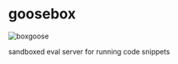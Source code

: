 # goosebox
![boxgoose](https://user-images.githubusercontent.com/98283595/222198577-0d32975f-39b6-4ebc-9d04-42801d934367.png)

sandboxed eval server for running code snippets
